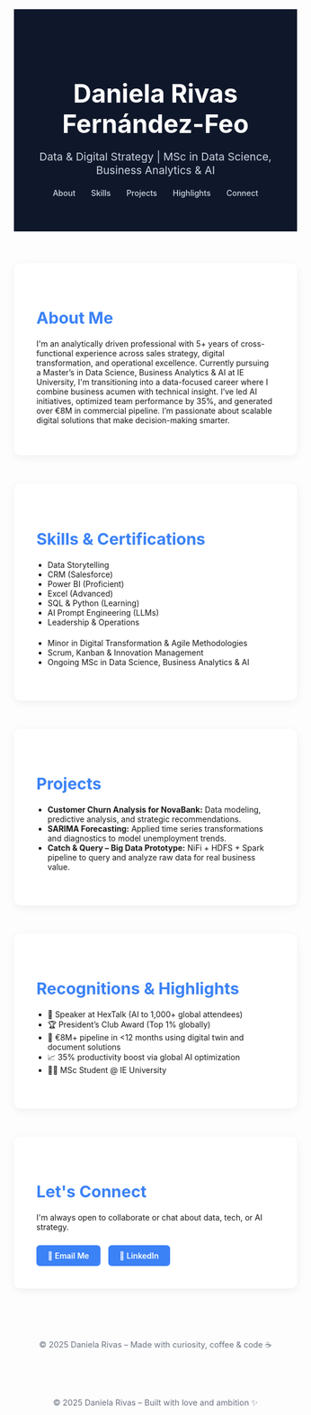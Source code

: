 <!DOCTYPE html>
<html lang="en">
<head>
  <meta charset="UTF-8" />
  <meta name="viewport" content="width=device-width, initial-scale=1.0"/>
  <title>Daniela Rivas Fernández-Feo | Data Portfolio</title>
  <link href="https://fonts.googleapis.com/css2?family=Inter:wght@400;600;700&display=swap" rel="stylesheet">
  <style>
    :root {
      --primary: #0f172a;
      --accent: #3b82f6;
      --bg-light: #f9fafb;
      --bg-white: #ffffff;
      --text-dark: #111827;
      --text-muted: #6b7280;
    }

    body {
      font-family: 'Inter', sans-serif;
      background-color: var(--bg-light);
      color: var(--text-dark);
      margin: 0;
      padding: 0;
    }

    header {
      background-color: var(--primary);
      color: white;
      padding: 60px 20px;
      text-align: center;
    }

    header h1 {
      font-size: 2.8rem;
      margin-bottom: 10px;
    }

    header p {
      font-size: 1.2rem;
      color: #cbd5e1;
    }

    nav {
      margin-top: 20px;
    }

    nav a {
      margin: 0 12px;
      color: #cbd5e1;
      text-decoration: none;
      font-weight: 500;
      transition: color 0.3s ease;
    }

    nav a:hover {
      color: white;
    }

    section {
      max-width: 900px;
      margin: 50px auto;
      background-color: var(--bg-white);
      padding: 40px;
      border-radius: 12px;
      box-shadow: 0 4px 16px rgba(0,0,0,0.06);
    }

    h2 {
      color: var(--accent);
      font-size: 1.8rem;
      margin-bottom: 20px;
    }

    ul {
      list-style: disc;
      padding-left: 20px;
      margin-bottom: 20px;
    }

    .connect a {
      display: inline-block;
      margin: 10px 10px 0 0;
      background-color: var(--accent);
      color: white;
      padding: 10px 20px;
      border-radius: 6px;
      text-decoration: none;
      font-weight: 600;
      transition: background 0.3s ease;
    }

    .connect a:hover {
      background-color: #2563eb;
    }

    footer {
      text-align: center;
      color: var(--text-muted);
      font-size: 0.9rem;
      padding: 40px 20px;
    }

    @media (max-width: 600px) {
      header h1 {
        font-size: 2rem;
      }
      section {
        padding: 20px;
      }
    }
  </style>
</head>
<body>

  <header>
    <h1>Daniela Rivas Fernández-Feo</h1>
    <p>Data & Digital Strategy | MSc in Data Science, Business Analytics & AI</p>
    <nav>
      <a href="#about">About</a>
      <a href="#skills">Skills</a>
      <a href="#projects">Projects</a>
      <a href="#highlights">Highlights</a>
      <a href="#connect">Connect</a>
    </nav>
  </header>

  <section id="about">
    <h2>About Me</h2>
    <p>
      I'm an analytically driven professional with 5+ years of cross-functional experience across sales strategy, digital transformation, and operational excellence.
      Currently pursuing a Master’s in Data Science, Business Analytics & AI at IE University, I'm transitioning into a data-focused career where I combine business acumen with technical insight.
      I’ve led AI initiatives, optimized team performance by 35%, and generated over €8M in commercial pipeline. I’m passionate about scalable digital solutions that make decision-making smarter.
    </p>
  </section>

  <section id="skills">
    <h2>Skills & Certifications</h2>
    <ul>
      <li>Data Storytelling</li>
      <li>CRM (Salesforce)</li>
      <li>Power BI (Proficient)</li>
      <li>Excel (Advanced)</li>
      <li>SQL & Python (Learning)</li>
      <li>AI Prompt Engineering (LLMs)</li>
      <li>Leadership & Operations</li>
    </ul>
    <ul>
      <li>Minor in Digital Transformation & Agile Methodologies</li>
      <li>Scrum, Kanban & Innovation Management</li>
      <li>Ongoing MSc in Data Science, Business Analytics & AI</li>
    </ul>
  </section>

  <section id="projects">
    <h2>Projects</h2>
    <ul>
      <li><strong>Customer Churn Analysis for NovaBank:</strong> Data modeling, predictive analysis, and strategic recommendations.</li>
      <li><strong>SARIMA Forecasting:</strong> Applied time series transformations and diagnostics to model unemployment trends.</li>
      <li><strong>Catch & Query – Big Data Prototype:</strong> NiFi + HDFS + Spark pipeline to query and analyze raw data for real business value.</li>
    </ul>
  </section>

  <section id="highlights">
    <h2>Recognitions & Highlights</h2>
    <ul>
      <li>🎤 Speaker at HexTalk (AI to 1,000+ global attendees)</li>
      <li>🏆 President’s Club Award (Top 1% globally)</li>
      <li>🚀 €8M+ pipeline in <12 months using digital twin and document solutions</li>
      <li>📈 35% productivity boost via global AI optimization</li>
      <li>👩‍🎓 MSc Student @ IE University</li>
    </ul>
  </section>

  <section id="connect" class="connect">
    <h2>Let's Connect</h2>
    <p>I'm always open to collaborate or chat about data, tech, or AI strategy.</p>
    <a href="mailto:dvrivasf@gmail.com">📧 Email Me</a>
    <a href="https://www.linkedin.com/in/danielavalentinarivas" target="_blank">💼 LinkedIn</a>
  </section>

  <footer>
    &copy; 2025 Daniela Rivas – Made with curiosity, coffee & code ☕
  </footer>
</body>
</html>


  <footer>
    &copy; 2025 Daniela Rivas – Built with love and ambition ✨
  </footer>
</body>
</html>

